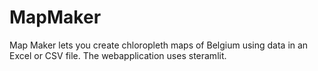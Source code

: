 # MapMaker
Map Maker lets you create chloropleth maps of Belgium using data in an Excel or CSV file.  The webapplication uses steramlit.
